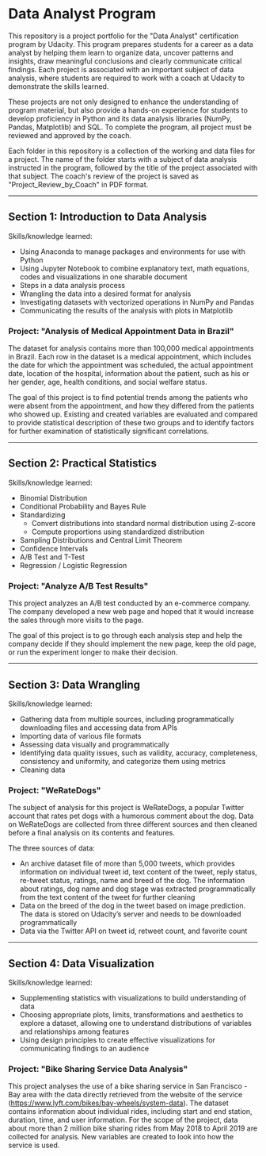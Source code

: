 # Data Analyst Program

This repository is a project portfolio for the "Data Analyst" certification program by Udacity. This program prepares students for a career as a data analyst by helping them learn to organize data, uncover patterns and insights, draw meaningful conclusions and clearly communicate critical findings. Each project is associated with an important subject of data analysis, where students are required to work with a coach at Udacity to demonstrate the skills learned.

These projects are not only designed to enhance the understanding of program material, but also provide a hands-on experience for students to develop proficiency in Python and its data analysis libraries (NumPy, Pandas, Matplotlib) and SQL. To complete the program, all project must be reviewed and approved by the coach.

Each folder in this repository is a collection of the working and data files for a project. The name of the folder starts with a subject of data analysis instructed in the program, followed by the title of the project associated with that subject. The coach's review of the project is saved as "Project_Review_by_Coach" in PDF format.

---

## Section 1: Introduction to Data Analysis

Skills/knowledge learned:
- Using Anaconda to manage packages and environments for use with Python
- Using Jupyter Notebook to combine explanatory text, math equations, codes and visualizations in one sharable document
- Steps in a data analysis process
- Wrangling the data into a desired format for analysis
- Investigating datasets with vectorized operations in NumPy and Pandas
- Communicating the results of the analysis with plots in Matplotlib

### Project: "Analysis of Medical Appointment Data in Brazil"

The dataset for analysis contains more than 100,000 medical appointments in Brazil. Each row in the dataset is a medical appointment, which includes the date for which the appointment was scheduled, the actual appointment date, location of the hospital, information about the patient, such as his or her gender, age, health conditions, and social welfare status.

The goal of this project is to find potential trends among the patients who were absent from the appointment, and how they differed from the patients who showed up. Existing and created variables are evaluated and compared to provide statistical description of these two groups and to identify factors for further examination of statistically significant correlations.

---

## Section 2: Practical Statistics

Skills/knowledge learned:
- Binomial Distribution
- Conditional Probability and Bayes Rule
- Standardizing
    - Convert distributions into standard normal distribution using Z-score
    - Compute proportions using standardized distribution
- Sampling Distributions and Central Limit Theorem
- Confidence Intervals
- A/B Test and T-Test
- Regression / Logistic Regression

### Project: "Analyze A/B Test Results"

This project analyzes an A/B test conducted by an e-commerce company. The company developed a new web page and hoped that it would increase the sales through more visits to the page.

The goal of this project is to go through each analysis step and help the company decide if they should implement the new page, keep the old page, or run the experiment longer to make their decision.

---

## Section 3: Data Wrangling

Skills/knowledge learned:

- Gathering data from multiple sources, including programmatically downloading files and accessing data from APIs
- Importing data of various file formats
- Assessing data visually and programmatically
- Identifying data quality issues, such as validity, accuracy, completeness, consistency and uniformity, and categorize them using metrics
- Cleaning data

### Project: "WeRateDogs"

The subject of analysis for this project is WeRateDogs, a popular Twitter account that rates pet dogs with a humorous comment about the dog. Data on WeRateDogs are collected from three different sources and then cleaned before a final analysis on its contents and features.

The three sources of data:
- An archive dataset file of more than 5,000 tweets, which provides information on individual tweet id, text content of the tweet, reply status, re-tweet status, ratings, name and breed of the dog. The information about ratings, dog name and dog stage was extracted programmatically from the text content of the tweet for further cleaning   
- Data on the breed of the dog in the tweet based on image prediction. The data is stored on Udacity’s server and needs to be downloaded programmatically
- Data via the Twitter API on tweet id, retweet count, and favorite count

---

## Section 4: Data Visualization

Skills/knowledge learned:

- Supplementing statistics with visualizations to build understanding of data
- Choosing appropriate plots, limits, transformations and aesthetics to explore a dataset, allowing one to understand distributions of variables and relationships among features
- Using design principles to create effective visualizations for communicating findings to an audience

### Project: "Bike Sharing Service Data Analysis"

This project analyses the use of a bike sharing service in San Francisco - Bay area with the data directly retrieved from the website of the service (https://www.lyft.com/bikes/bay-wheels/system-data). The dataset contains information about individual rides, including start and end station, duration, time, and user information. For the scope of the project, data about more than 2 million bike sharing rides from May 2018 to April 2019 are collected for analysis. New variables are created to look into how the service is used.